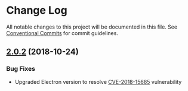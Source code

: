 # Change Log

All notable changes to this project will be documented in this file.
See [Conventional Commits](https://conventionalcommits.org) for commit guidelines.

<a name="2.0.2"></a>
## [2.0.2](https://github.com/creditkarma/Mimic/compare/v2.0.0...v2.0.2) (2018-10-24)

### Bug Fixes

* Upgraded Electron version to resolve [CVE-2018-15685](https://nvd.nist.gov/vuln/detail/CVE-2018-15685) vulnerability
